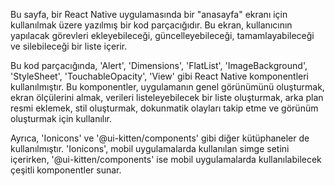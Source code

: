 Bu sayfa, bir React Native uygulamasında bir "anasayfa" ekranı için kullanılmak üzere yazılmış bir kod parçacığıdır. Bu ekran, kullanıcının yapılacak görevleri ekleyebileceği, güncelleyebileceği, tamamlayabileceği ve silebileceği bir liste içerir.

Bu kod parçacığında, 'Alert', 'Dimensions', 'FlatList', 'ImageBackground', 'StyleSheet', 'TouchableOpacity', 'View' gibi React Native komponentleri kullanılmıştır. Bu komponentler, uygulamanın genel görünümünü oluşturmak, ekran ölçülerini almak, verileri listeleyebilecek bir liste oluşturmak, arka plan resmi eklemek, stil oluşturmak, dokunmatik olayları takip etme ve görünüm oluşturmak için kullanılır.

Ayrıca, 'Ionicons' ve '@ui-kitten/components' gibi diğer kütüphaneler de kullanılmıştır. 'Ionicons', mobil uygulamalarda kullanılan simge setini içerirken, '@ui-kitten/components' ise mobil uygulamalarda kullanılabilecek çeşitli komponentler sunar. 